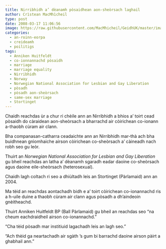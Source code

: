 ```yaml
---
title: Nirribhidh a’ dèanamh pòsaidhean aon-sheòrsach laghail
author: Crìstean MacMhìcheil
type: post
date: 2008-03-17 11:06:56
image: https://raw.githubusercontent.com/MacMhicheil/GeidhUK/master/images/2008-03-17-nirribhidh-a-deanamh-posaidhean-aon-sheorsach-laghail.jpg
categories:
  - an-roinn-eorpa
  - creideamh
  - poilitigs
tags:
  - Anniken Huitfeldt
  - co-ionnannachd pòsaidh
  - marriage
  - marriage equality
  - Nirribhidh
  - Norway
  - Norwegian National Association for Lesbian and Gay Liberation
  - pòsadh
  - pòsadh aon-sheòrsach
  - same-sex marriage
  - Stortinget
---
```

Chaidh reachdas ùr a chur ri chèile ann an Nirribhidh a bhios a’ toirt cead pòsaidh do càraidean aon-sheòrsach a bharrachd air còirichean co-ionann a-thaobh cùram air clann.

<!--more-->

Bha companasan-catharra ceadaichte ann an Nirribhidh mar-thà ach bha buidhnean gnìomhaiche airson còirichean co-sheòrsach a’ càineadh nach robh seo gu leòr.

Thuirt an _Norwegian National Association for Lesbian and Gay Liberation_ gu bheil reachdas an latha a’ dèanamh sgaradh eadar daoine co-sheòrsach agus daoine eile-sheòrsach (heterosexual).

Chaidh lagh coltach ri seo a dhiùltadh leis an Stortinget (Pàrlamaid) ann an 2004.

Ma tèid an reachdas aontachadh bidh e a’ toirt còirichean co-ionannachd ris a h-uile duine a thaobh cùram air clann agus pòsadh a dh’aindeoin gnèitheachd.

Thuirt Anniken Huitfeldt BP (Ball Pàrlamaid) gu bheil an reachdas seo “na cheum eachdraidheil airson co-ionannachd.”

“Cha tèid pòsadh mar institiuid lagachadh leis an lagh seo.”

“Ach thèid ga neartachadh air sgàth ’s gum bi barrachd daoine airson pàirt a ghabhail ann.”

